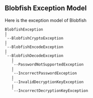 ## Blobfish Exception Model

Here is the exception model of Blobfish

```
BlobfishException
|
`--BlobfishCryptoException
|
`--BlobfishEncodeException
|
`--BlobfishDecodeException
   |
   `--PasswordNotSupportedException
   |
   `--IncorrectPasswordException
   |
   `--InvalidDecryptionKeyException
   |
   `--IncorrectDecryptionKeyException
```